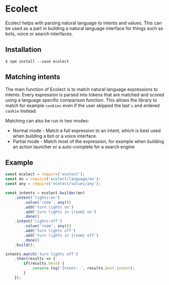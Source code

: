 # Ecolect

Ecolect helps with parsing natural language to intents and values. This can be
used as a part in building a natural language interface for things such as bots,
voice or search interfaces.

## Installation

```
$ npm install --save ecolect
```

## Matching intents

The main function of Ecolect is to match natural language expressions to
intents. Every expression is parsed into tokens that are matched and scored
using a language specific comparison function. This allows the library to
match for example `cookies` even if the user skipped the last `s` and entered
`cookie` instead.

Matching can also be run in two modes:

* Normal mode - Match a full expression to an intent, which is best used when building a bot or a voice interface.
* Partial mode - Match most of the expression, for example when building an action launcher or a auto-complete for a search engine

## Example

```javascript
const ecolect = require('ecolect');
const en = require('ecolect/language/en');
const any = require('ecolect/values/any');

const intents = ecolect.builder(en)
	.intent('lights:on')
		.value('room', any())
		.add('turn lights on')
		.add('turn lights in {room} on')
		.done()
	.intent('lights:off')
		.value('room', any())
		.add('turn lights off')
		.add('turn lights in {room} off')
		.done()
	.build();

intents.match('turn lights off')
	.then(results => {
		if(results.best) {
			console.log('Intent: ', results.best.intent);
		}
	});
```
